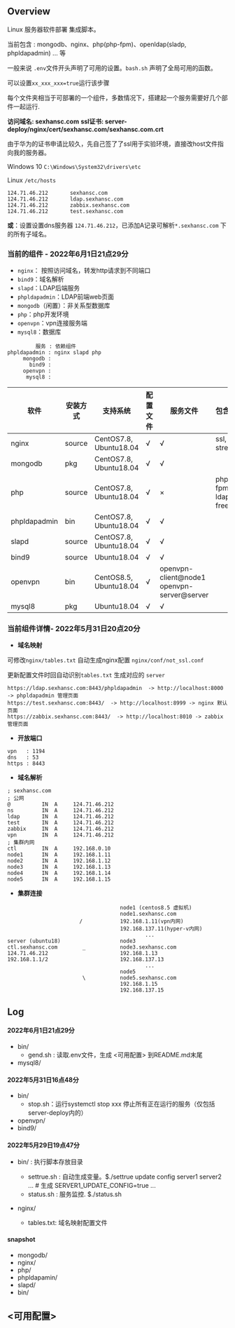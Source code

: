 ## Overview

Linux 服务器软件部署 集成脚本。

当前包含 : mongodb、nginx、php(php-fpm)、openldap(sladp, phpldapadmin) ... 等

一般来说 `.env`文件开头声明了可用的设置。`bash.sh` 声明了全局可用的函数。

可以设置`xx_xxx_xxx=true`运行该步骤

每个文件夹相当于可部署的一个组件，多数情况下，搭建起一个服务需要好几个部件一起运行.



**访问域名:  sexhansc.com**
**ssl证书: server-deploy/nginx/cert/sexhansc.com/sexhansc.com.crt**

由于华为的证书申请比较久，先自己签了了ssl用于实验环境，直接改host文件指向我的服务器。

Windows 10 `C:\Windows\System32\drivers\etc`

Linux `/etc/hosts`

```shell
124.71.46.212       sexhansc.com
124.71.46.212       ldap.sexhansc.com
124.71.46.212       zabbix.sexhansc.com
124.71.46.212       test.sexhansc.com
```

**或**：设置设置dns服务器 `124.71.46.212`，已添加A记录可解析`*.sexhansc.com` 下的所有子域名。



###  当前的组件 - 2022年6月1日21点29分

+ `nginx`： 按照访问域名，转发http请求到不同端口
+ `bind9`：域名解析
+ `slapd`：LDAP后端服务
+ `phpldapadmin`：LDAP前端web页面
+ `mongodb`（闲置）：非关系型数据库
+ `php`：php开发环境
+ `openvpn`：vpn连接服务端
+ `mysql8`：数据库

```shell
         服务 : 依赖组件
phpldapadmin : nginx slapd php
     mongodb :
       bind9 :
     openvpn :
      mysql8 :
```



| 软件         | 安装方式 | 支持系统               | 配置文件 | 服务文件                                       | 包含模块                |
| ------------ | -------- | ---------------------- | -------- | ---------------------------------------------- | ----------------------- |
| nginx        | source   | CentOS7.8, Ubuntu18.04 | √        | √                                              | ssl, stream             |
| mongodb      | pkg      | CentOS7.8, Ubuntu18.04 | √        | √                                              |                         |
| php          | source   | CentOS7.8, Ubuntu18.04 | √        | ×                                              | php-fpm, ldap, freetype |
| phpldapadmin | bin      | CentOS7.8, Ubuntu18.04 | √        | √                                              |                         |
| slapd        | source   | CentOS7.8, Ubuntu18.04 | √        | √                                              |                         |
| bind9        | source   | Ubuntu18.04            | √        | √                                              |                         |
| openvpn      | bin      | CentOS8.5, Ubuntu18.04 | √        | openvpn-client@node1<br/>openvpn-server@server |                         |
| mysql8       | pkg      | Ubuntu18.04            | √        | √                                              |                         |



###  当前组件详情- 2022年5月31日20点20分

+ **域名映射**

可修改`nginx/tables.txt` 自动生成nginx配置 `nginx/conf/not_ssl.conf` 

更新配置文件时回自动识别`tables.txt` 生成对应的 `server`

```shell
https://ldap.sexhansc.com:8443/phpldapadmin  -> http://localhost:8000 -> phpldapadmin 管理页面
https://test.sexhansc.com:8443/  -> http://localhost:8999 -> nginx 默认页面
https://zabbix.sexhansc.com:8443/  -> http://localhost:8010 -> zabbix 管理页面
```

+ **开放端口** 

``` shell
vpn   : 1194
dns   : 53
https : 8443
```

+ **域名解析**

```shell
; sexhansc.com
; 公网
@          IN  A     124.71.46.212
ns         IN  A     124.71.46.212
ldap       IN  A     124.71.46.212
test       IN  A     124.71.46.212
zabbix     IN  A     124.71.46.212
vpn        IN  A     124.71.46.212
; 集群内网
ctl        IN  A     192.168.0.10
node1      IN  A     192.168.1.11
node2      IN  A     192.168.1.12
node3      IN  A     192.168.1.13
node4      IN  A     192.168.1.14
node5      IN  A     192.168.1.15
```

+ **集群连接**

```shell
                                    node1 (centos8.5 虚拟机)
                                    node1.sexhansc.com
                       /            192.168.1.11(vpn内网)
                                    192.168.137.11(hyper-v内网)
                                            ...
server (ubuntu18)                   node3
ctl.sexhansc.com        _           node3.sexhansc.com
124.71.46.212                       192.168.1.13
192.168.1.1/2                       192.168.137.13
                                            ...  
                                    node5
                        \           node5.sexhansc.com
                                    192.168.1.15
                                    192.168.137.15
```



## Log

#### 2022年6月1日21点29分

+ bin/
    + gend.sh : 读取.env文件，生成 <可用配置> 到README.md末尾
+ mysql8/

#### 2022年5月31日16点48分

+ bin/
    + stop.sh：运行systemctl stop xxx 停止所有正在运行的服务（仅包括server-deploy内的）
+ openvpn/
+ bind9/

#### 2022年5月29日19点47分


+ bin/ : 执行脚本存放目录
	+ settrue.sh : 自动生成变量。$./settrue update config server1 server2 ...  # 生成 SERVER1_UPDATE_CONFIG=true ...  
  + status.sh : 服务监控. $./status.sh
+ nginx/

  + tables.txt: 域名映射配置文件

#### snapshot

+ mongodb/
+ nginx/
+ php/
+ phpldapamin/
+ slapd/
+ bin/

## <可用配置>

